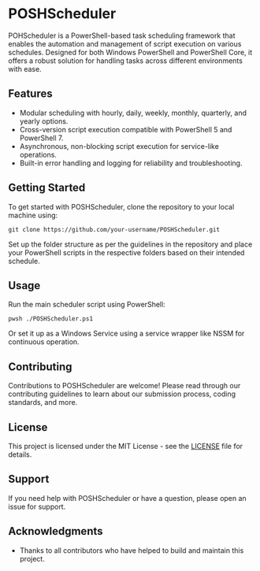 # POSHScheduler

POHScheduler is a PowerShell-based task scheduling framework that enables the automation and management of script execution on various schedules. Designed for both Windows PowerShell and PowerShell Core, it offers a robust solution for handling tasks across different environments with ease.

## Features

- Modular scheduling with hourly, daily, weekly, monthly, quarterly, and yearly options.
- Cross-version script execution compatible with PowerShell 5 and PowerShell 7.
- Asynchronous, non-blocking script execution for service-like operations.
- Built-in error handling and logging for reliability and troubleshooting.

## Getting Started

To get started with POSHScheduler, clone the repository to your local machine using:

```shell
git clone https://github.com/your-username/POSHScheduler.git
```

Set up the folder structure as per the guidelines in the repository and place your PowerShell scripts in the respective folders based on their intended schedule.

## Usage

Run the main scheduler script using PowerShell:

```shell
pwsh ./POSHScheduler.ps1
```

Or set it up as a Windows Service using a service wrapper like NSSM for continuous operation.

## Contributing

Contributions to POSHScheduler are welcome! Please read through our contributing guidelines to learn about our submission process, coding standards, and more.

## License

This project is licensed under the MIT License - see the [LICENSE](LICENSE) file for details.

## Support

If you need help with POSHScheduler or have a question, please open an issue for support.

## Acknowledgments

- Thanks to all contributors who have helped to build and maintain this project.
